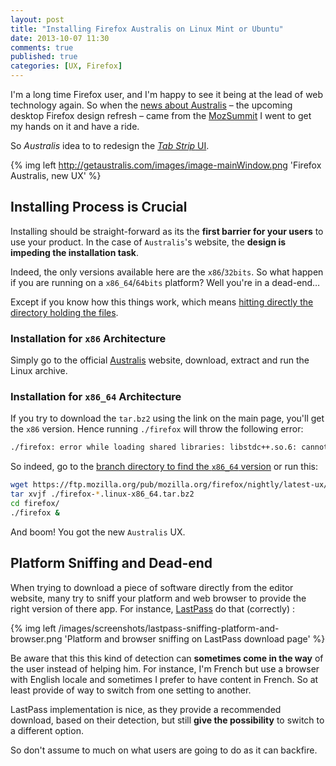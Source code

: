 ```yaml
---
layout: post
title: "Installing Firefox Australis on Linux Mint or Ubuntu"
date: 2013-10-07 11:30
comments: true
published: true
categories: [UX, Firefox]
---
```


I'm a long time Firefox user, and I'm happy to see it being at the lead of web technology again. So when the [news about Australis](https://twitter.com/MozillaUX/status/386418196473217024) – the upcoming desktop Firefox design refresh – came from the [MozSummit](https://wiki.mozilla.org/Summit2013) I went to get my hands on it and have a ride.
<!--more-->
So _Australis_ idea to to redesign the [_Tab Strip_ UI](https://wiki.mozilla.org/Tab_Strip_Visual_Redesign).

{% img left http://getaustralis.com/images/image-mainWindow.png 'Firefox Australis, new UX' %}

## Installing Process is Crucial

Installing should be straight-forward as its the **first barrier for your users** to use your product. In the case of `Australis`'s website, the **design is impeding the installation task**.

Indeed, the only versions available here are the `x86`/`32bits`. So what happen if you are running on a `x86_64`/`64bits` platform? Well you're in a dead-end… 

Except if you know how this things work, which means [hitting directly the directory holding the files](https://ftp.mozilla.org/pub/mozilla.org/firefox/nightly/latest-ux/).

### Installation for `x86` Architecture

Simply go to the official [Australis](http://gtaustralis.com/) website, download, extract and run the Linux archive.

### Installation for `x86_64` Architecture

If you try to download the `tar.bz2` using the link on the main page, you'll get the `x86` version. Hence running `./firefox` will throw the following error:
```bash
./firefox: error while loading shared libraries: libstdc++.so.6: cannot open shared object file: No such file or directory
```

So indeed, go to the [branch directory to find the `x86_64` version](https://ftp.mozilla.org/pub/mozilla.org/firefox/nightly/latest-ux/) or run this:
```bash
wget https://ftp.mozilla.org/pub/mozilla.org/firefox/nightly/latest-ux/firefox-27.0a1.en-US.linux-x86_64.tar.bz2
tar xvjf ./firefox-*.linux-x86_64.tar.bz2
cd firefox/
./firefox &
```
And boom! You got the new `Australis` UX.

## Platform Sniffing and Dead-end

When trying to download a piece of software directly from the editor website, many try to sniff your platform and web browser to provide the right version of there app. For instance, [LastPass](https://lastpass.com/misc_download.php) do that (correctly) :

{% img left /images/screenshots/lastpass-sniffing-platform-and-browser.png 'Platform and browser sniffing on LastPass download page' %}

Be aware that this this kind of detection can **sometimes come in the way** of the user instead of helping him. For instance, I'm French but use a browser with English locale and sometimes I prefer to have content in French. So at least provide of way to switch from one setting to another.

LastPass implementation is nice, as they provide a recommended download, based on their detection, but still **give the possibility** to switch to a different option. 

So don't assume to much on what users are going to do as it can backfire.


